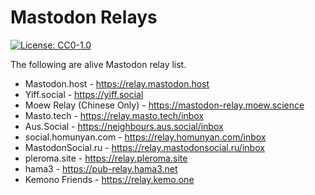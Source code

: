# Mastodon Relays

[![License: CC0-1.0](https://licensebuttons.net/l/zero/1.0/80x15.png)](http://creativecommons.org/publicdomain/zero/1.0/)

The following are alive Mastodon relay list.

- Mastodon.host - https://relay.mastodon.host
- Yiff.social - https://yiff.social
- Moew Relay (Chinese Only) - https://mastodon-relay.moew.science
- Masto.tech - https://relay.masto.tech/inbox
- Aus.Social - https://neighbours.aus.social/inbox
- social.homunyan.com - https://relay.homunyan.com/inbox
- MastodonSocial.ru - https://relay.mastodonsocial.ru/inbox
- pleroma.site - https://relay.pleroma.site
- hama3 - https://pub-relay.hama3.net
- Kemono Friends - https://relay.kemo.one
